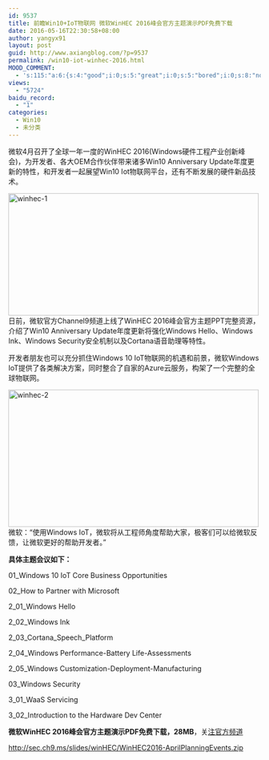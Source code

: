 ```yaml
---
id: 9537
title: 前瞻Win10+IoT物联网 微软WinHEC 2016峰会官方主题演示PDF免费下载
date: 2016-05-16T22:30:58+08:00
author: yangyx91
layout: post
guid: http://www.axiangblog.com/?p=9537
permalink: /win10-iot-winhec-2016.html
MOOD_COMMENT:
  - 's:115:"a:6:{s:4:"good";i:0;s:5:"great";i:0;s:5:"bored";i:0;s:8:"nonsense";i:0;s:13:"notunderstand";i:0;s:7:"passing";i:0;}";'
views:
  - "5724"
baidu_record:
  - "1"
categories:
  - Win10
  - 未分类
---
```

微软4月召开了全球一年一度的WinHEC 2016(Windows硬件工程产业创新峰会)，为开发者、各大OEM合作伙伴带来诸多Win10 Anniversary Update年度更新的特性，和开发者一起展望Win10 Iot物联网平台，还有不断发展的硬件新品技术。

<a href="http://www.axiangblog.com/win10-iot-winhec-2016.html/winhec-1" rel="attachment wp-att-9538" target="_blank"  rel="nofollow" ><img loading="lazy" class="aligncenter size-full wp-image-9538" src="http://www.axiangblog.com/wp-content/uploads/2016/05/winhec-1.jpg" alt="winhec-1" width="500" height="244" /></a>  
日前，微软官方Channel9频道上线了WinHEC 2016峰会官方主题PPT完整资源，介绍了Win10 Anniversary Update年度更新将强化Windows Hello、Windows Ink、Windows Security安全机制以及Cortana语音助理等特性。

开发者朋友也可以充分抓住Windows 10 IoT物联网的机遇和前景，微软Windows IoT提供了各类解决方案，同时整合了自家的Azure云服务，构架了一个完整的全球物联网。

<a href="http://www.axiangblog.com/win10-iot-winhec-2016.html/winhec-2" rel="attachment wp-att-9539" target="_blank"  rel="nofollow" ><img loading="lazy" class="aligncenter size-full wp-image-9539" src="http://www.axiangblog.com/wp-content/uploads/2016/05/winhec-2.jpg" alt="winhec-2" width="500" height="274" /></a>  
微软：“使用Windows IoT，微软将从工程师角度帮助大家，极客们可以给微软反馈，让微软更好的帮助开发者。”

**具体主题会议如下：**

01_Windows 10 IoT Core Business Opportunities

02_How to Partner with Microsoft

2\_01\_Windows Hello

2\_02\_Windows Ink

2\_03\_Cortana\_Speech\_Platform

2\_04\_Windows Performance-Battery Life-Assessments

2\_05\_Windows Customization-Deployment-Manufacturing

03_Windows Security

3\_01\_WaaS Servicing

3\_02\_Introduction to the Hardware Dev Center

**微软WinHEC 2016峰会官方主题演示PDF免费下载，28MB**，关<a href="https://msdn.microsoft.com/zh-cn/windows/hardware/gg236587.aspx?ocid=winhec" target="_blank"  rel="nofollow" >注官方频道</a>

<a href="http://sec.ch9.ms/slides/winHEC/WinHEC2016-AprilPlanningEvents.zip" target="_blank"  rel="nofollow" >http://sec.ch9.ms/slides/winHEC/WinHEC2016-AprilPlanningEvents.zip</a>